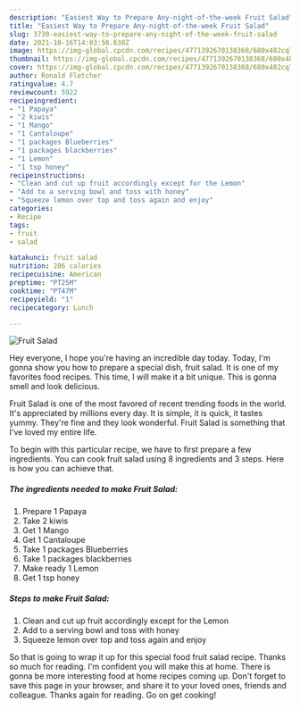 ```yaml
---
description: "Easiest Way to Prepare Any-night-of-the-week Fruit Salad"
title: "Easiest Way to Prepare Any-night-of-the-week Fruit Salad"
slug: 3730-easiest-way-to-prepare-any-night-of-the-week-fruit-salad
date: 2021-10-16T14:03:50.630Z
image: https://img-global.cpcdn.com/recipes/4771392670138368/680x482cq70/fruit-salad-recipe-main-photo.jpg
thumbnail: https://img-global.cpcdn.com/recipes/4771392670138368/680x482cq70/fruit-salad-recipe-main-photo.jpg
cover: https://img-global.cpcdn.com/recipes/4771392670138368/680x482cq70/fruit-salad-recipe-main-photo.jpg
author: Ronald Fletcher
ratingvalue: 4.7
reviewcount: 5922
recipeingredient:
- "1 Papaya"
- "2 kiwis"
- "1 Mango"
- "1 Cantaloupe"
- "1 packages Blueberries"
- "1 packages blackberries"
- "1 Lemon"
- "1 tsp honey"
recipeinstructions:
- "Clean and cut up fruit accordingly except for the Lemon"
- "Add to a serving bowl and toss with honey"
- "Squeeze lemon over top and toss again and enjoy"
categories:
- Recipe
tags:
- fruit
- salad

katakunci: fruit salad 
nutrition: 286 calories
recipecuisine: American
preptime: "PT25M"
cooktime: "PT47M"
recipeyield: "1"
recipecategory: Lunch

---
```



![Fruit Salad](https://img-global.cpcdn.com/recipes/4771392670138368/680x482cq70/fruit-salad-recipe-main-photo.jpg)

Hey everyone, I hope you're having an incredible day today. Today, I'm gonna show you how to prepare a special dish, fruit salad. It is one of my favorites food recipes. This time, I will make it a bit unique. This is gonna smell and look delicious.



Fruit Salad is one of the most favored of recent trending foods in the world. It's appreciated by millions every day. It is simple, it is quick, it tastes yummy. They're fine and they look wonderful. Fruit Salad is something that I've loved my entire life.


To begin with this particular recipe, we have to first prepare a few ingredients. You can cook fruit salad using 8 ingredients and 3 steps. Here is how you can achieve that.

<!--inarticleads1-->

##### The ingredients needed to make Fruit Salad:

1. Prepare 1 Papaya
1. Take 2 kiwis
1. Get 1 Mango
1. Get 1 Cantaloupe
1. Take 1 packages Blueberries
1. Take 1 packages blackberries
1. Make ready 1 Lemon
1. Get 1 tsp honey




<!--inarticleads2-->

##### Steps to make Fruit Salad:

1. Clean and cut up fruit accordingly except for the Lemon
1. Add to a serving bowl and toss with honey
1. Squeeze lemon over top and toss again and enjoy




So that is going to wrap it up for this special food fruit salad recipe. Thanks so much for reading. I'm confident you will make this at home. There is gonna be more interesting food at home recipes coming up. Don't forget to save this page in your browser, and share it to your loved ones, friends and colleague. Thanks again for reading. Go on get cooking!
